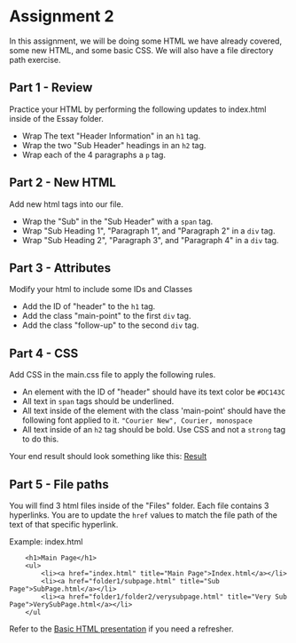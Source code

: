 # Assignment 2
In this assignment, we will be doing some HTML we have already covered, some new HTML, and some basic CSS.  We will also have a file directory path exercise.

## Part 1 - Review
Practice your HTML by performing the following updates to index.html inside of the Essay folder.

- Wrap The text "Header Information" in an `h1` tag.
- Wrap the two "Sub Header" headings in an `h2` tag.
- Wrap each of the 4 paragraphs a `p` tag.

## Part 2 - New HTML
Add new html tags into our file.

- Wrap the "Sub" in the "Sub Header" with a `span` tag.
- Wrap "Sub Heading 1", "Paragraph 1", and "Paragraph 2" in a `div` tag.
- Wrap "Sub Heading 2", "Paragraph 3", and "Paragraph 4" in a `div` tag.

## Part 3 - Attributes
Modify your html to include some IDs and Classes

- Add the ID of "header" to the `h1` tag.
- Add the class "main-point" to the first `div` tag.
- Add the class "follow-up" to the second `div` tag.

## Part 4 - CSS
Add CSS in the main.css file to apply the following rules.

- An element with the ID of "header" should have its text color be 	`#DC143C`
- All text in `span` tags should be underlined.
- All text inside of the element with the class 'main-point' should have the following font applied to it. `"Courier New", Courier, monospace`
- All text inside of an `h2` tag should be bold. Use CSS and not a `strong` tag to do this.

Your end result should look something like this: [Result](result.png)


## Part 5 - File paths
You will find 3 html files inside of the "Files" folder.  Each file contains 3 hyperlinks.  You are to update the `href` values to match the file path of the text of that specific hyperlink. 

Example:
index.html
```
    <h1>Main Page</h1>
    <ul>
        <li><a href="index.html" title="Main Page">Index.html</a></li>
        <li><a href="folder1/subpage.html" title="Sub Page">SubPage.html</a></li>
        <li><a href="folder1/folder2/verysubpage.html" title="Very Sub Page">VerySubPage.html</a></li>
    </ul
```
Refer to the [Basic HTML presentation](https://uagc-it-readiness.github.io/front-end-development-course-info/presentations/html/basics.html#/5/5) if you need a refresher.
